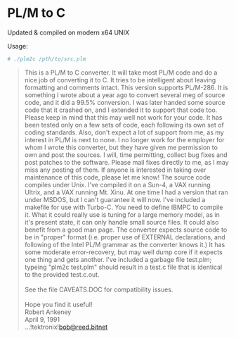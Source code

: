 # PL/M to C

Updated & compiled on modern x64 UNIX

Usage:
```sh
# ./plm2c /pth/to/src.plm
```

>This is a PL/M to C converter.  It will take most PL/M code and do a nice
job of converting it to C.  It tries to be intelligent about leaving formatting
and comments intact.  This version supports PL/M-286.  It is something I wrote
about a year ago to convert several meg of source code, and it did a 99.5%
conversion.  I was later handed some source code that it crashed on, and I
extended it to support that code too.
     Please keep in mind that this may well not work for your code.  It has
been tested only on a few sets of code, each following its own set of coding
standards.  Also, don't expect a lot of support from me, as my interest in
PL/M is next to none.  I no longer work for the employer for whom I wrote
this converter, but they have given me permission to own and post the sources.
I will, time permitting, collect bug fixes and post patches to the software.
Please mail fixes directly to me, as I may miss any posting of them.  If
anyone is interested in taking over maintenance of this code, please let me
know!
     The source code compiles under Unix.  I've compiled it on a Sun-4, a VAX
running Ultrix, and a VAX running Mt. Xinu.  At one time I had a version that
ran under MSDOS, but I can't guarantee it will now.  I've included a makefile
for use with Turbo-C.  You need to define IBMPC to compile it.  What it could
really use is tuning for a large memory model, as in it's present state, it
can only handle small source files.  It could also benefit from a good man
page.
     The converter expects source code to be in "proper" format (i.e. proper
use of EXTERNAL declarations, and following of the Intel PL/M grammar as the
converter knows it.)  It has some moderate error-recovery, but may well dump
core if it expects one thing and gets another.
     I've included a garbage file test.plm; typeing "plm2c test.plm" should
result in a test.c file that is identical to the provided test.c.out.
     <br/><br/>
     See the file CAVEATS.DOC for compatibility issues.<br/>     
     Hope you find it useful!<br/>
     Robert Ankeney<br/>
     April 9, 1991<br/>
     ...!tektronix!bob@reed.bitnet<br/>


